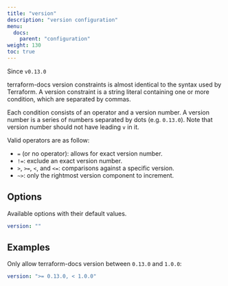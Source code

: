 ```yaml
---
title: "version"
description: "version configuration"
menu:
  docs:
    parent: "configuration"
weight: 130
toc: true
---
```


Since `v0.13.0`

terraform-docs version constraints is almost identical to the syntax used by
Terraform. A version constraint is a string literal containing one or more condition,
which are separated by commas.

Each condition consists of an operator and a version number. A version number is
a series of numbers separated by dots (e.g. `0.13.0`). Note that version number
should not have leading `v` in it.

Valid operators are as follow:

- `=` (or no operator): allows for exact version number.
- `!=`: exclude an exact version number.
- `>`, `>=`, `<`, and `<=`: comparisons against a specific version.
- `~>`: only the rightmost version component to increment.

## Options

Available options with their default values.

```yaml
version: ""
```

## Examples

Only allow terraform-docs version between `0.13.0` and `1.0.0`:

```yaml
version: ">= 0.13.0, < 1.0.0"
```
